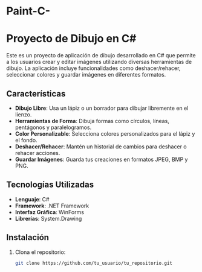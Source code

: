 # Paint-C-

# Proyecto de Dibujo en C#

Este es un proyecto de aplicación de dibujo desarrollado en C# que permite a los usuarios crear y editar imágenes utilizando diversas herramientas de dibujo. La aplicación incluye funcionalidades como deshacer/rehacer, seleccionar colores y guardar imágenes en diferentes formatos.

## Características

- **Dibujo Libre**: Usa un lápiz o un borrador para dibujar libremente en el lienzo.
- **Herramientas de Forma**: Dibuja formas como círculos, líneas, pentágonos y paralelogramos.
- **Color Personalizable**: Selecciona colores personalizados para el lápiz y el fondo.
- **Deshacer/Rehacer**: Mantén un historial de cambios para deshacer o rehacer acciones.
- **Guardar Imágenes**: Guarda tus creaciones en formatos JPEG, BMP y PNG.

## Tecnologías Utilizadas

- **Lenguaje**: C#
- **Framework**: .NET Framework
- **Interfaz Gráfica**: WinForms
- **Librerías**: System.Drawing

## Instalación

1. Clona el repositorio:
   ```bash
   git clone https://github.com/tu_usuario/tu_repositorio.git
